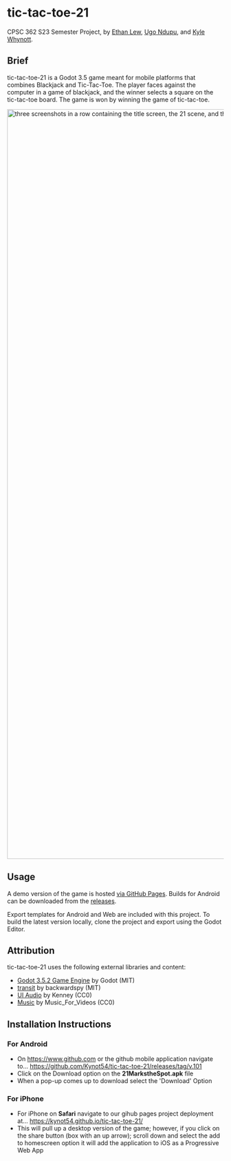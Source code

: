 
# tic-tac-toe-21
CPSC 362 S23 Semester Project, by [Ethan Lew](https://github.com/ethanl21), [Ugo Ndupu](https://github.com/Ugondupu), and [Kyle Whynott](https://github.com/Kynot54).

## Brief
tic-tac-toe-21 is a Godot 3.5 game meant for mobile platforms that combines Blackjack and Tic-Tac-Toe. The player faces against the computer in a game of blackjack, and the winner selects a square on the tic-tac-toe board. The game is won by winning the game of tic-tac-toe. 

<img width="1739" alt="three screenshots in a row containing the title screen, the 21 scene, and the tic tac toe scene." src="https://user-images.githubusercontent.com/15167713/236079119-ba26db53-7016-4419-beb2-f18219d18b70.png">

## Usage
A demo version of the game is hosted [via GitHub Pages](https://kynot54.github.io/tic-tac-toe-21/). Builds for Android can be downloaded from the [releases](https://github.com/Kynot54/tic-tac-toe-21/releases).

Export templates for Android and Web are included with this project. To build the latest version locally, clone the project and export using the Godot Editor.

## Attribution
tic-tac-toe-21 uses the following external libraries and content:

 - [Godot 3.5.2 Game Engine](https://godotengine.org/) by Godot (MIT)
 - [transit](https://github.com/backwardspy/transit) by backwardspy (MIT)
 - [UI Audio](https://www.kenney.nl/assets/ui-audio) by Kenney (CC0)
 - [Music](https://pixabay.com/music/modern-classical-relaxing-145038/) by Music_For_Videos (CC0)

## Installation Instructions

### For Android
 - On https://www.github.com or the github mobile application navigate to... https://github.com/Kynot54/tic-tac-toe-21/releases/tag/v.101
 - Click on the Download option on the **21MarkstheSpot.apk** file
 - When a pop-up comes up to download select the 'Download' Option

### For iPhone 
 - For iPhone on **Safari** navigate to our gihub pages project deployment at... https://kynot54.github.io/tic-tac-toe-21/
 - This will pull up a desktop version of the game; however, if you click on the share button (box with an up arrow); scroll down and select the add to homescreen option it will add the application to iOS as a Progressive Web App
